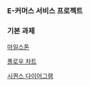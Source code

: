 ### E-커머스 서비스 프로젝트

### 기본 과제

[마일스톤](https://github.com/users/Oh-SeulGi0615/projects/1)

[플로우 차트](docs/01_FlowChart.md)

[시퀀스 다이어그램](docs/02_SequenceDiagram.md)
